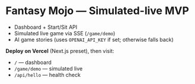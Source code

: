 # Fantasy Mojo — Simulated-live MVP
- Dashboard + Start/Sit API
- Simulated live game via SSE (`/game/demo`)
- AI game stories (uses `OPENAI_API_KEY` if set; otherwise falls back)

**Deploy on Vercel** (Next.js preset), then visit:
- `/` — dashboard
- `/game/demo` — simulated live
- `/api/hello` — health check
